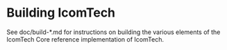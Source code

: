 Building IcomTech
=============

See doc/build-*.md for instructions on building the various
elements of the IcomTech Core reference implementation of IcomTech.

